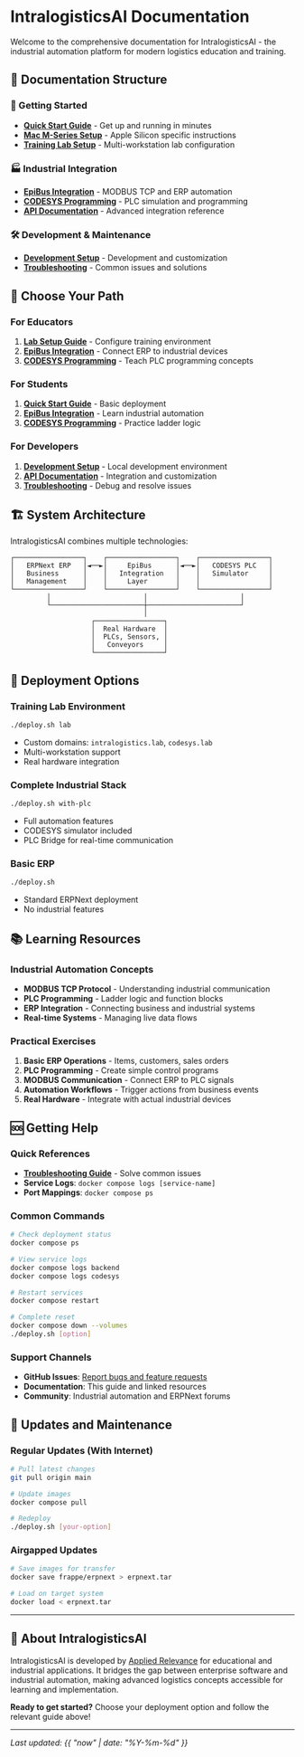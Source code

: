 # IntralogisticsAI Documentation

Welcome to the comprehensive documentation for IntralogisticsAI - the industrial automation platform for modern logistics education and training.

## 📖 Documentation Structure

### 🚀 Getting Started
- **[Quick Start Guide](deployment/quick-start.md)** - Get up and running in minutes
- **[Mac M-Series Setup](deployment/mac-m4.md)** - Apple Silicon specific instructions
- **[Training Lab Setup](deployment/lab-setup.md)** - Multi-workstation lab configuration

### 🏭 Industrial Integration
- **[EpiBus Integration](epibus/README.md)** - MODBUS TCP and ERP automation
- **[CODESYS Programming](codesys/README.md)** - PLC simulation and programming
- **[API Documentation](epibus/api.md)** - Advanced integration reference

### 🛠️ Development & Maintenance
- **[Development Setup](development/README.md)** - Development and customization
- **[Troubleshooting](troubleshooting/README.md)** - Common issues and solutions

## 🎯 Choose Your Path

### For Educators
1. **[Lab Setup Guide](deployment/lab-setup.md)** - Configure training environment
2. **[EpiBus Integration](epibus/README.md)** - Connect ERP to industrial devices  
3. **[CODESYS Programming](codesys/README.md)** - Teach PLC programming concepts

### For Students
1. **[Quick Start Guide](deployment/quick-start.md)** - Basic deployment
2. **[EpiBus Integration](epibus/README.md)** - Learn industrial automation
3. **[CODESYS Programming](codesys/README.md)** - Practice ladder logic

### For Developers
1. **[Development Setup](development/README.md)** - Local development environment
2. **[API Documentation](epibus/api.md)** - Integration and customization
3. **[Troubleshooting](troubleshooting/README.md)** - Debug and resolve issues

## 🏗️ System Architecture

IntralogisticsAI combines multiple technologies:

```
┌─────────────────┐    ┌─────────────────┐    ┌─────────────────┐
│   ERPNext ERP   │◄──►│     EpiBus      │◄──►│   CODESYS PLC   │
│   Business      │    │   Integration   │    │   Simulator     │
│   Management    │    │     Layer       │    │                 │
└─────────────────┘    └─────────────────┘    └─────────────────┘
         │                       │                       │
         └───────────────────────┼───────────────────────┘
                                 │
                    ┌─────────────────┐
                    │  Real Hardware  │
                    │  PLCs, Sensors, │
                    │   Conveyors     │
                    └─────────────────┘
```

## 🚦 Deployment Options

### Training Lab Environment
```bash
./deploy.sh lab
```
- Custom domains: `intralogistics.lab`, `codesys.lab`
- Multi-workstation support
- Real hardware integration

### Complete Industrial Stack  
```bash
./deploy.sh with-plc
```
- Full automation features
- CODESYS simulator included
- PLC Bridge for real-time communication

### Basic ERP
```bash
./deploy.sh
```
- Standard ERPNext deployment
- No industrial features

## 📚 Learning Resources

### Industrial Automation Concepts
- **MODBUS TCP Protocol** - Understanding industrial communication
- **PLC Programming** - Ladder logic and function blocks
- **ERP Integration** - Connecting business and industrial systems
- **Real-time Systems** - Managing live data flows

### Practical Exercises
1. **Basic ERP Operations** - Items, customers, sales orders
2. **PLC Programming** - Create simple control programs
3. **MODBUS Communication** - Connect ERP to PLC signals
4. **Automation Workflows** - Trigger actions from business events
5. **Real Hardware** - Integrate with actual industrial devices

## 🆘 Getting Help

### Quick References
- **[Troubleshooting Guide](troubleshooting/README.md)** - Solve common issues
- **Service Logs**: `docker compose logs [service-name]`
- **Port Mappings**: `docker compose ps`

### Common Commands
```bash
# Check deployment status
docker compose ps

# View service logs
docker compose logs backend
docker compose logs codesys

# Restart services
docker compose restart

# Complete reset
docker compose down --volumes
./deploy.sh [option]
```

### Support Channels
- **GitHub Issues**: [Report bugs and feature requests](https://github.com/appliedrelevance/intralogisticsai/issues)
- **Documentation**: This guide and linked resources
- **Community**: Industrial automation and ERPNext forums

## 🔄 Updates and Maintenance

### Regular Updates (With Internet)
```bash
# Pull latest changes
git pull origin main

# Update images
docker compose pull

# Redeploy
./deploy.sh [your-option]
```

### Airgapped Updates
```bash
# Save images for transfer
docker save frappe/erpnext > erpnext.tar

# Load on target system
docker load < erpnext.tar
```

---

## 🏢 About IntralogisticsAI

IntralogisticsAI is developed by [Applied Relevance](https://appliedrelevance.com) for educational and industrial applications. It bridges the gap between enterprise software and industrial automation, making advanced logistics concepts accessible for learning and implementation.

**Ready to get started?** Choose your deployment option and follow the relevant guide above!

---

*Last updated: {{ "now" | date: "%Y-%m-%d" }}*